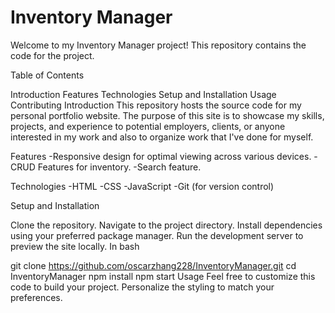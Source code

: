# Inventory Manager
Welcome to my Inventory Manager project! This repository contains the code for the project.

Table of Contents

Introduction
Features
Technologies
Setup and Installation
Usage
Contributing
Introduction
This repository hosts the source code for my personal portfolio website. The purpose of this site is to showcase my skills, projects, and experience to potential employers, clients, or anyone interested in my work and also to organize work that I've done for myself.

Features
-Responsive design for optimal viewing across various devices.
-CRUD Features for inventory.
-Search feature.

Technologies
-HTML
-CSS
-JavaScript
-Git (for version control)

Setup and Installation

Clone the repository.
Navigate to the project directory.
Install dependencies using your preferred package manager.
Run the development server to preview the site locally.
In bash

git clone https://github.com/oscarzhang228/InventoryManager.git
cd InventoryManager
npm install
npm start
Usage
Feel free to customize this code to build your project. Personalize the styling to match your preferences.

